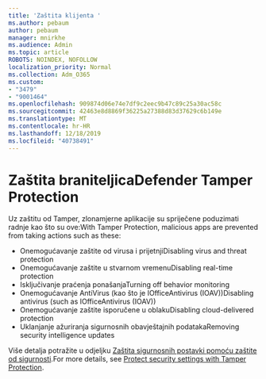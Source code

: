 ```yaml
---
title: 'Zaštita klijenta '
ms.author: pebaum
author: pebaum
manager: mnirkhe
ms.audience: Admin
ms.topic: article
ROBOTS: NOINDEX, NOFOLLOW
localization_priority: Normal
ms.collection: Adm_O365
ms.custom:
- "3479"
- "9001464"
ms.openlocfilehash: 909874d06e74e7df9c2eec9b47c89c25a30ac58c
ms.sourcegitcommit: 42463e8d8869f36225a27388d83d37629c6b149e
ms.translationtype: MT
ms.contentlocale: hr-HR
ms.lasthandoff: 12/18/2019
ms.locfileid: "40738491"
---
```

# <a name="defender-tamper-protection"></a><span data-ttu-id="c3ee2-102">Zaštita braniteljica</span><span class="sxs-lookup"><span data-stu-id="c3ee2-102">Defender Tamper Protection</span></span> 

<span data-ttu-id="c3ee2-103">Uz zaštitu od Tamper, zlonamjerne aplikacije su spriječene poduzimati radnje kao što su ove:</span><span class="sxs-lookup"><span data-stu-id="c3ee2-103">With Tamper Protection, malicious apps are prevented from taking actions such as these:</span></span>

- <span data-ttu-id="c3ee2-104">Onemogućavanje zaštite od virusa i prijetnji</span><span class="sxs-lookup"><span data-stu-id="c3ee2-104">Disabling virus and threat protection</span></span>
- <span data-ttu-id="c3ee2-105">Onemogućavanje zaštite u stvarnom vremenu</span><span class="sxs-lookup"><span data-stu-id="c3ee2-105">Disabling real-time protection</span></span>
- <span data-ttu-id="c3ee2-106">Isključivanje praćenja ponašanja</span><span class="sxs-lookup"><span data-stu-id="c3ee2-106">Turning off behavior monitoring</span></span>
- <span data-ttu-id="c3ee2-107">Onemogućavanje AntiVirus (kao što je IOfficeAntivirus (IOAV))</span><span class="sxs-lookup"><span data-stu-id="c3ee2-107">Disabling antivirus (such as IOfficeAntivirus (IOAV))</span></span>
- <span data-ttu-id="c3ee2-108">Onemogućavanje zaštite isporučene u oblaku</span><span class="sxs-lookup"><span data-stu-id="c3ee2-108">Disabling cloud-delivered protection</span></span>
- <span data-ttu-id="c3ee2-109">Uklanjanje ažuriranja sigurnosnih obavještajnih podataka</span><span class="sxs-lookup"><span data-stu-id="c3ee2-109">Removing security intelligence updates</span></span>

<span data-ttu-id="c3ee2-110">Više detalja potražite u odjeljku [Zaštita sigurnosnih postavki pomoću zaštite od sigurnosti](https://docs.microsoft.com/windows/security/threat-protection/windows-defender-antivirus/prevent-changes-to-security-settings-with-tamper-protection).</span><span class="sxs-lookup"><span data-stu-id="c3ee2-110">For more details, see [Protect security settings with Tamper Protection](https://docs.microsoft.com/windows/security/threat-protection/windows-defender-antivirus/prevent-changes-to-security-settings-with-tamper-protection).</span></span>